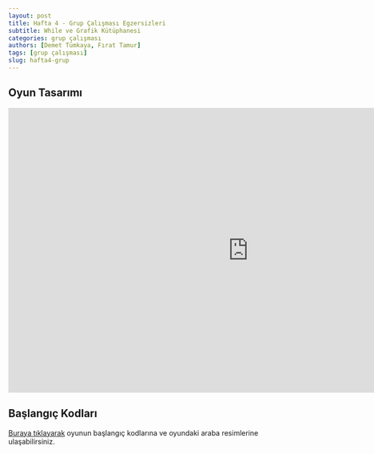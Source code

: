 ```yaml
---
layout: post
title: Hafta 4 - Grup Çalışması Egzersizleri
subtitle: While ve Grafik Kütüphanesi
categories: grup çalışması
authors: [Demet Tümkaya, Fırat Tamur]
tags: [grup çalışması]
slug: hafta4-grup
---
```


## Oyun Tasarımı
<iframe src="https://docs.google.com/presentation/d/e/2PACX-1vS9DXKtrTWnZI4Z0yHsExtX7jlPuWO7IR7lhK5HWuGD4jmeFfBpx99hWGI81lM6Ezf6NYemvMyHusam/embed?start=false&loop=true&delayms=3000" frameborder="0" width="960" height="569" allowfullscreen="true" mozallowfullscreen="true" webkitallowfullscreen="true"></iframe>


## Başlangıç Kodları

[Buraya tıklayarak](https://drive.google.com/file/d/1VZIHQx-b9sNMbkN1ZFZBKYQ8f8D95Ts9/view?usp=sharing) oyunun başlangıç kodlarına ve oyundaki araba resimlerine ulaşabilirsiniz.


